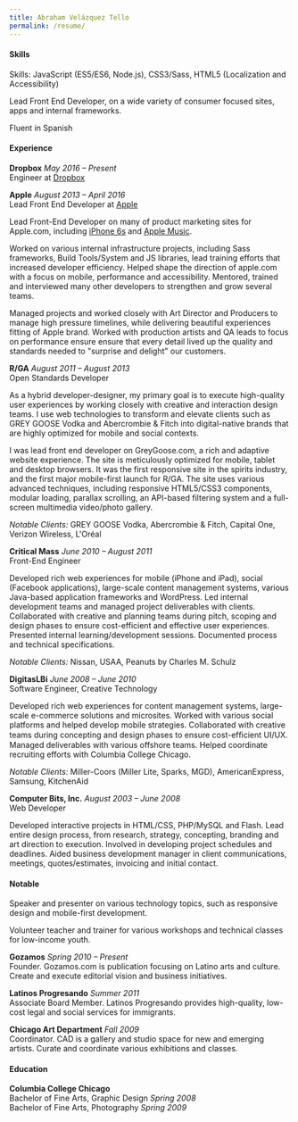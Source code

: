 ```yaml
---
title: Abraham Velázquez Tello
permalink: /resume/
---
```


#### Skills

Skills: JavaScript (ES5/ES6, Node.js), CSS3/Sass, HTML5 (Localization and Accessibility)

Lead Front End Developer, on a wide variety of consumer focused sites, apps and internal frameworks.

Fluent in Spanish

#### Experience

**Dropbox** *May 2016 – Present*  
Engineer at [Dropbox](http://dropbox.com/)

**Apple** *August 2013 – April 2016*  
Lead Front End Developer at [Apple](http://apple.com/)

Lead Front-End Developer on many of product marketing sites for Apple.com, including [iPhone 6s](https://www.apple.com/iphone-6s/) and [Apple Music](https://www.apple.com/music/).

Worked on various internal infrastructure projects, including Sass frameworks, Build Tools/System and JS libraries, lead training efforts that increased developer efficiency. Helped shape the direction of apple.com with a focus on mobile, performance and accessibility. Mentored, trained and interviewed many other developers to strengthen and grow several teams.

Managed projects and worked closely with Art Director and Producers to manage high pressure timelines, while delivering beautiful experiences fitting of Apple brand. Worked with production artists and QA leads to focus on performance ensure ensure that every detail lived up the quality and standards needed to "surprise and delight" our customers.

**R/GA** *August 2011 – August 2013*  
Open Standards Developer

As a hybrid developer-designer, my primary goal is to execute high-quality user experiences by working closely with creative and interaction design teams. I use web technologies to transform and elevate clients such as GREY GOOSE Vodka and Abercrombie & Fitch into digital-native brands that are highly optimized for mobile and social contexts.

I was lead front end developer on GreyGoose.com, a rich and adaptive website experience. The site is meticulously optimized for mobile, tablet and desktop browsers. It was the first responsive site in the spirits industry, and the first major mobile-first launch for R/GA. The site uses various advanced techniques, including responsive HTML5/CSS3 components, modular loading, parallax scrolling, an API-based filtering system and a full-screen multimedia video/photo gallery.

_Notable Clients:_ GREY GOOSE Vodka, Abercrombie & Fitch, Capital One, Verizon Wireless, L'Oréal

**Critical Mass** _June 2010 – August 2011_  
Front-End Engineer

Developed rich web experiences for mobile (iPhone and iPad), social (Facebook applications), large-scale content management systems, various Java-based application frameworks and WordPress. Led internal development teams and managed project deliverables with clients. Collaborated with creative and planning teams during pitch, scoping and design phases to ensure cost-efficient and effective user experiences. Presented internal learning/development sessions. Documented process and technical specifications.

_Notable Clients:_ Nissan, USAA, Peanuts by Charles M. Schulz

**DigitasLBi** _June 2008 – June 2010_  
Software Engineer, Creative Technology

Developed rich web experiences for content management systems, large-scale e-commerce solutions and microsites. Worked with various social platforms and helped develop mobile strategies. Collaborated with creative teams during concepting and design phases to ensure cost-efﬁcient UI/UX. Managed deliverables with various offshore teams. Helped coordinate recruiting efforts with Columbia College Chicago.

*Notable Clients:* Miller-Coors (Miller Lite, Sparks, MGD), AmericanExpress, Samsung, KitchenAid

**Computer Bits, Inc.** *August 2003 – June 2008*  
Web Developer

Developed interactive projects in HTML/CSS, PHP/MySQL and Flash. Lead entire design process, from research, strategy, concepting, branding and art direction to execution. Involved in developing project schedules and deadlines. Aided business development manager in client communications, meetings, quotes/estimates, invoicing and initial contact.

#### Notable

Speaker and presenter on various technology topics, such as responsive design and mobile-first development.

Volunteer teacher and trainer for various workshops and technical classes for low-income youth.

**Gozamos** *Spring 2010 – Present*  
Founder. Gozamos.com is publication focusing on Latino arts and culture. Create and execute editorial vision and business initiatives.

**Latinos Progresando** *Summer 2011*  
Associate Board Member. Latinos Progresando provides high-quality, low-cost legal and social services for immigrants.

**Chicago Art Department** *Fall 2009*  
Coordinator. CAD is a gallery and studio space for new and emerging artists. Curate and coordinate various exhibitions and classes.

#### Education

**Columbia College Chicago**  
Bachelor of Fine Arts, Graphic Design *Spring 2008*  
Bachelor of Fine Arts, Photography *Spring 2009*
  
